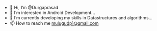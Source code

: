 - 👋 Hi, I’m @Durgaprasad
- 👀 I’m interested in Android Development...
- 🌱 I’m currently developing my skills in Datastructures and algorithms...
- 📫 How to reach me  mulugudp1@gmail.com


<!---
Durgaprasad-001/Durgaprasad-001 is a ✨ special ✨ repository because its `README.md` (this file) appears on your GitHub profile.
You can click the Preview link to take a look at your changes.
--->
